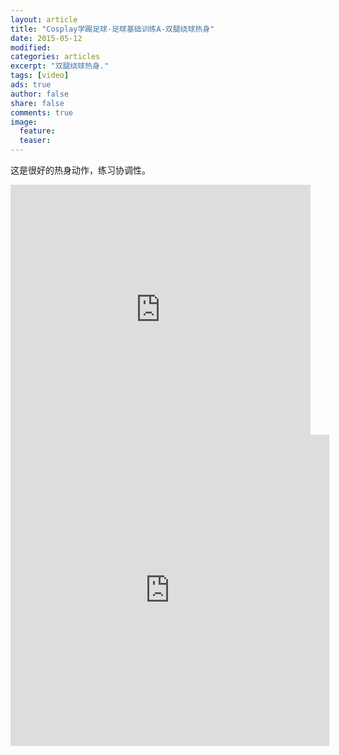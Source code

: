 ```yaml
---
layout: article
title: "Cosplay学踢足球-足球基础训练A-双腿绕球热身"
date: 2015-05-12
modified:
categories: articles
excerpt: "双腿绕球热身."
tags: [video]
ads: true
author: false
share: false
comments: true
image:
  feature:
  teaser:
---
```


这是很好的热身动作，练习协调性。

<iframe src="http://www.tudou.com/programs/view/html5embed.action?type=0&code=NEtfVIF11NA&lcode=&resourceId=585391063_06_05_99" allowtransparency="true" allowfullscreen="true" allowfullscreenInteractive="true" scrolling="no" border="0" frameborder="0" style="width:480px;height:400px;"></iframe>

<iframe height=498 width=510 src="http://player.youku.com/embed/XOTU0NjcwMDI0" frameborder=0 allowfullscreen></iframe>